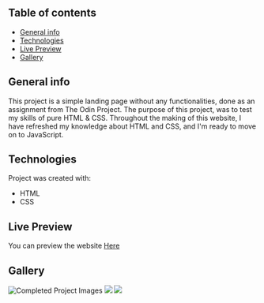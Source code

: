 ## Table of contents
* [General info](#general-info)
* [Technologies](#technologies)
* [Live Preview](#live-preview)
* [Gallery](#gallery)

## General info
This project is a simple landing page without any functionalities, done as an assignment from The Odin Project.
The purpose of this project, was to test my skills of pure HTML & CSS.
Throughout the making of this website, I have refreshed my knowledge about HTML and CSS, and I'm ready to move on to JavaScript.

	
## Technologies
Project was created with:
* HTML
* CSS
	
## Live Preview
You can preview the website [Here](https://xwexerx.github.io/TheOdinProject-Landing-Page/)

## Gallery
![Completed Project Images](/img/finishedProject1.png,)
![](/img/finishedProject2.png,)
![](/img/finishedProject3.png,)
